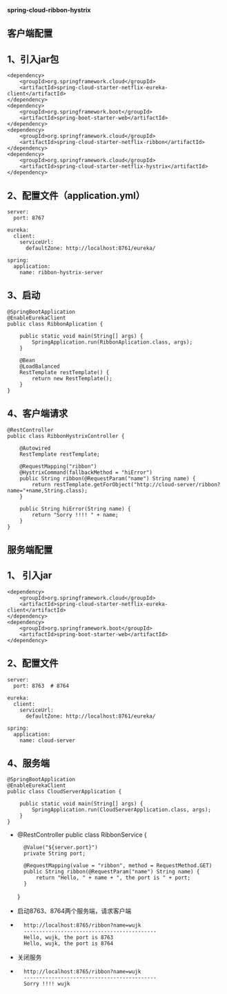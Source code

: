 **spring-cloud-ribbon-hystrix**

## 客户端配置
1、引入jar包
- 
    <dependency>
        <groupId>org.springframework.cloud</groupId>
        <artifactId>spring-cloud-starter-netflix-eureka-client</artifactId>
    </dependency>
    <dependency>
        <groupId>org.springframework.boot</groupId>
        <artifactId>spring-boot-starter-web</artifactId>
    </dependency>
    <dependency>
        <groupId>org.springframework.cloud</groupId>
        <artifactId>spring-cloud-starter-netflix-ribbon</artifactId>
    </dependency>
    <dependency>
        <groupId>org.springframework.cloud</groupId>
        <artifactId>spring-cloud-starter-netflix-hystrix</artifactId>
    </dependency>
    
2、配置文件（application.yml）
-
    server:
      port: 8767
    
    eureka:
      client:
        serviceUrl:
          defaultZone: http://localhost:8761/eureka/
    
    spring:
      application:
        name: ribbon-hystrix-server
        
3、启动
-
    @SpringBootApplication
    @EnableEurekaClient
    public class RibbonAplication {
    
        public static void main(String[] args) {
            SpringApplication.run(RibbonAplication.class, args);
        }
    
        @Bean
        @LoadBalanced
        RestTemplate restTemplate() {
            return new RestTemplate();
        }
    }
    
4、客户端请求
-
    @RestController
    public class RibbonHystrixController {
    
        @Autowired
        RestTemplate restTemplate;
    
        @RequestMapping("ribbon")
        @HystrixCommand(fallbackMethod = "hiError")
        public String ribbon(@RequestParam("name") String name) {
            return restTemplate.getForObject("http://cloud-server/ribbon?name="+name,String.class);
        }
    
        public String hiError(String name) {
            return "Sorry !!!! " + name;
        }
    }

## 服务端配置
1、 引入jar
-
    <dependency>
        <groupId>org.springframework.cloud</groupId>
        <artifactId>spring-cloud-starter-netflix-eureka-client</artifactId>
    </dependency>
    <dependency>
        <groupId>org.springframework.boot</groupId>
        <artifactId>spring-boot-starter-web</artifactId>
    </dependency>
    
2、配置文件
-
    server:
      port: 8763  # 8764
    
    eureka:
      client:
        serviceUrl:
          defaultZone: http://localhost:8761/eureka/
    
    spring:
      application:
        name: cloud-server

4、服务端
-
    @SpringBootApplication
    @EnableEurekaClient
    public class CloudServerApplication {
    
        public static void main(String[] args) {
            SpringApplication.run(CloudServerApplication.class, args);
        }
    }
    
-
    @RestController
    public class RibbonService {
    
        @Value("${server.port}")
        private String port;
    
        @RequestMapping(value = "ribbon", method = RequestMethod.GET)
        public String ribbon(@RequestParam("name") String name) {
            return "Hello, " + name + ", the port is " + port;
        }
    
    }
    
- 启动8763、8764两个服务端，请求客户端
-
        http://localhost:8765/ribbon?name=wujk
        ------------------------------------------- 
        Hello, wujk, the port is 8763
        Hello, wujk, the port is 8764
    
- 关闭服务
- 
        http://localhost:8765/ribbon?name=wujk
        ------------------------------------------- 
        Sorry !!!! wujk
    